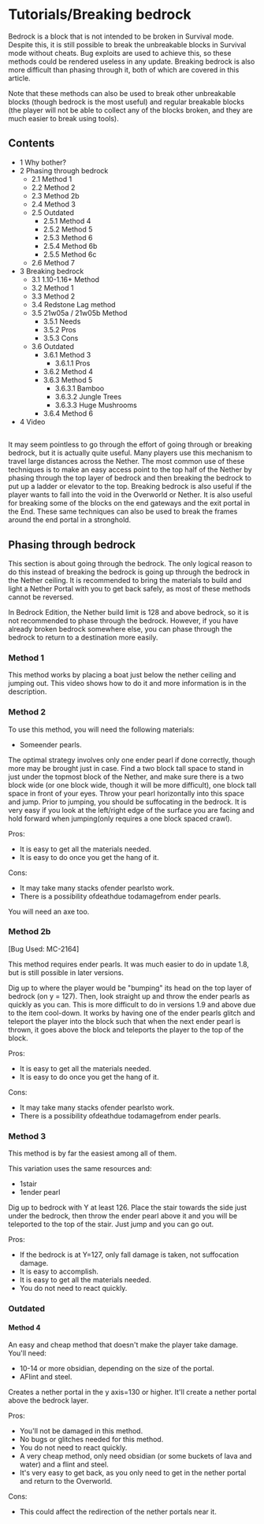 # Tutorials/Breaking bedrock
Bedrock is a block that is not intended to be broken in Survival mode. Despite this, it is still possible to break the unbreakable blocks in Survival mode without cheats. Bug exploits are used to achieve this, so these methods could be rendered useless in any update. Breaking bedrock is also more difficult than phasing through it, both of which are covered in this article.

Note that these methods can also be used to break other unbreakable blocks (though bedrock is the most useful) and regular breakable blocks (the player will not be able to collect any of the blocks broken, and they are much easier to break using tools).

## Contents
- 1 Why bother?
- 2 Phasing through bedrock
	- 2.1 Method 1
	- 2.2 Method 2
	- 2.3 Method 2b
	- 2.4 Method 3
	- 2.5 Outdated
		- 2.5.1 Method 4
		- 2.5.2 Method 5
		- 2.5.3 Method 6
		- 2.5.4 Method 6b
		- 2.5.5 Method 6c
	- 2.6 Method 7
- 3 Breaking bedrock
	- 3.1 1.10-1.16+ Method
	- 3.2 Method 1
	- 3.3 Method 2
	- 3.4 Redstone Lag method
	- 3.5 21w05a / 21w05b Method
		- 3.5.1 Needs
		- 3.5.2 Pros
		- 3.5.3 Cons
	- 3.6 Outdated
		- 3.6.1 Method 3
			- 3.6.1.1 Pros
		- 3.6.2 Method 4
		- 3.6.3 Method 5
			- 3.6.3.1 Bamboo
			- 3.6.3.2 Jungle Trees
			- 3.6.3.3 Huge Mushrooms
		- 3.6.4 Method 6
- 4 Video

## 
It may seem pointless to go through the effort of going through or breaking bedrock, but it is actually quite useful. Many players use this mechanism to travel large distances across the Nether. The most common use of these techniques is to make an easy access point to the top half of the Nether by phasing through the top layer of bedrock and then breaking the bedrock to put up a ladder or elevator to the top. Breaking bedrock is also useful if the player wants to fall into the void in the Overworld or Nether. It is also useful for breaking some of the blocks on the end gateways and the exit portal in the End. These same techniques can also be used to break the frames around the end portal in a stronghold.

## Phasing through bedrock
This section is about going through the bedrock. The only logical reason to do this instead of breaking the bedrock is going up through the bedrock in the Nether ceiling. It is recommended to bring the materials to build and light a Nether Portal with you to get back safely, as most of these methods cannot be reversed. 

In Bedrock Edition, the Nether build limit is 128 and above bedrock, so it is not recommended to phase through the bedrock. However, if you have already broken bedrock somewhere else, you can phase through the bedrock to return to a destination more easily.

### Method 1
This method works by placing a boat just below the nether ceiling and jumping out. This video shows how to do it and more information is in the description.

### Method 2
To use this method, you will need the following materials:

- Someender pearls.

The optimal strategy involves only one ender pearl if done correctly, though more may be brought just in case. Find a two block tall space to stand in just under the topmost block of the Nether, and make sure there is a two block wide (or one block wide, though it will be more difficult), one block tall space in front of your eyes. Throw your pearl horizontally into this space and jump. Prior to jumping, you should be suffocating in the bedrock. It is very easy if you look at the left/right edge of the surface you are facing and hold forward when jumping(only requires a one block  spaced crawl).

Pros:

- It is easy to get all the materials needed.
- It is easy to do once you get the hang of it.

Cons:

- It may take many stacks ofender pearlsto work.
- There is a possibility ofdeathdue todamagefrom ender pearls.

You will need an axe too.

### Method 2b
[Bug Used: MC-2164]

This method requires ender pearls. It was much easier to do in update 1.8, but is still possible in later versions.

Dig up to where the player would be "bumping" its head on the top layer of bedrock (on y = 127). Then, look straight up and throw the ender pearls as quickly as you can. This is more difficult to do in versions 1.9 and above due to the item cool-down. It works by having one of the ender pearls glitch and teleport the player into the block such that when the next ender pearl is thrown, it goes above the block and teleports the player to the top of the block.

Pros:

- It is easy to get all the materials needed.
- It is easy to do once you get the hang of it.

Cons:

- It may take many stacks ofender pearlsto work.
- There is a possibility ofdeathdue todamagefrom ender pearls.

### Method 3
This method is by far the easiest among all of them.

This variation uses the same resources and:

- 1stair
- 1ender pearl

Dig up to bedrock with Y at least 126. Place the stair towards the side just under the bedrock, then throw the ender pearl above it and you will be teleported to the top of the stair. Just jump and you can go out.

Pros:

- If the bedrock is at Y=127, only fall damage is taken, not suffocation damage.
- It is easy to accomplish.
- It is easy to get all the materials needed.
- You do not need to react quickly.

### Outdated
#### Method 4
An easy and cheap method that doesn't make the player take damage.
You'll need:

- 10-14 or more obsidian, depending on the size of the portal.
- AFlint and steel.

Creates a nether portal in the y axis=130 or higher. It'll create a nether portal above the bedrock layer.

Pros:

- You'll not be damaged in this method.
- No bugs or glitches needed for this method.
- You do not need to react quickly.
- A very cheap method, only need obsidian (or some buckets of lava and water) and a flint and steel.
- It's very easy to get back, as you only need to get in the nether portal and return to the Overworld.

Cons:

- This could affect the redirection of the nether portals near it.

